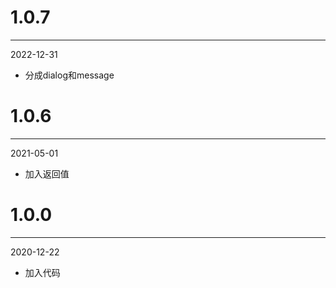 # 1.0.7

***

2022-12-31

* 分成dialog和message

# 1.0.6

***

2021-05-01

* 加入返回值

# 1.0.0

***

2020-12-22

* 加入代码
